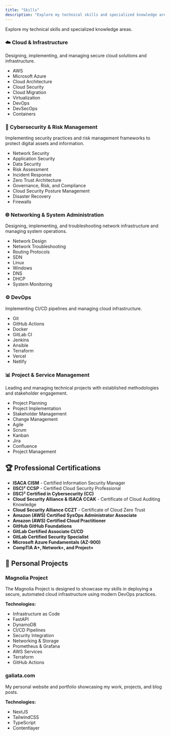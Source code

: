```yaml
---
title: "Skills"
description: "Explore my technical skills and specialized knowledge areas"
---
```


Explore my technical skills and specialized knowledge areas.

<div class="skills-section">

### ☁️ Cloud & Infrastructure
Designing, implementing, and managing secure cloud solutions and infrastructure.

- AWS
- Microsoft Azure
- Cloud Architecture
- Cloud Security
- Cloud Migration
- Virtualization
- DevOps
- DevSecOps
- Containers

</div>

<div class="skills-section">

### 🔐 Cybersecurity & Risk Management
Implementing security practices and risk management frameworks to protect digital assets and information.

- Network Security
- Application Security
- Data Security
- Risk Assessment
- Incident Response
- Zero Trust Architecture
- Governance, Risk, and Compliance
- Cloud Security Posture Management
- Disaster Recovery
- Firewalls

</div>

<div class="skills-section">

### 🌐 Networking & System Administration
Designing, implementing, and troubleshooting network infrastructure and managing system operations.

- Network Design
- Network Troubleshooting
- Routing Protocols
- SDN
- Linux
- Windows
- DNS
- DHCP
- System Monitoring

</div>

<div class="skills-section">

### ⚙️ DevOps
Implementing CI/CD pipelines and managing cloud infrastructure.

- Git
- GitHub Actions
- Docker
- GitLab CI
- Jenkins
- Ansible
- Terraform
- Vercel
- Netlify

</div>

<div class="skills-section">

### 📊 Project & Service Management
Leading and managing technical projects with established methodologies and stakeholder engagement.

- Project Planning
- Project Implementation
- Stakeholder Management
- Change Management
- Agile
- Scrum
- Kanban
- Jira
- Confluence
- Project Management

</div>

## 🏆 Professional Certifications

<ul class="certifications-list">
<li><strong>ISACA CISM</strong> - Certified Information Security Manager</li>
<li><strong>(ISC)² CCSP</strong> - Certified Cloud Security Professional</li>
<li><strong>(ISC)² Certified in Cybersecurity (CC)</strong></li>
<li><strong>Cloud Security Alliance & ISACA CCAK</strong> - Certificate of Cloud Auditing Knowledge</li>
<li><strong>Cloud Security Alliance CCZT</strong> - Certificate of Cloud Zero Trust</li>
<li><strong>Amazon (AWS) Certified SysOps Administrator Associate</strong></li>
<li><strong>Amazon (AWS) Certified Cloud Practitioner</strong></li>
<li><strong>GitHub GitHub Foundations</strong></li>
<li><strong>GitLab Certified Associate CI/CD</strong></li>
<li><strong>GitLab Certified Security Specialist</strong></li>
<li><strong>Microsoft Azure Fundamentals (AZ-900)</strong></li>
<li><strong>CompTIA A+, Network+, and Project+</strong></li>
</ul>

## 🚀 Personal Projects

<div class="project-section">

### Magnolia Project
The Magnolia Project is designed to showcase my skills in deploying a secure, automated cloud infrastructure using modern DevOps practices.

**Technologies:**
- Infrastructure as Code
- FastAPI
- DynamoDB
- CI/CD Pipelines
- Security Integration
- Networking & Storage
- Prometheus & Grafana
- AWS Services
- Terraform
- GitHub Actions

</div>

<div class="project-section">

### galiata.com
My personal website and portfolio showcasing my work, projects, and blog posts.

**Technologies:**
- NextJS
- TailwindCSS
- TypeScript
- Contentlayer

</div>
